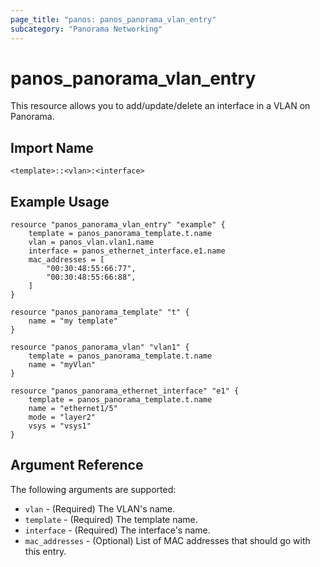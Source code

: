 ```yaml
---
page_title: "panos: panos_panorama_vlan_entry"
subcategory: "Panorama Networking"
---
```


# panos_panorama_vlan_entry

This resource allows you to add/update/delete an interface in a VLAN on Panorama.


## Import Name

```
<template>::<vlan>:<interface>
```


## Example Usage

```hcl
resource "panos_panorama_vlan_entry" "example" {
    template = panos_panorama_template.t.name
    vlan = panos_vlan.vlan1.name
    interface = panos_ethernet_interface.e1.name
    mac_addresses = [
        "00:30:48:55:66:77",
        "00:30:48:55:66:88",
    ]
}

resource "panos_panorama_template" "t" {
    name = "my template"
}

resource "panos_panorama_vlan" "vlan1" {
    template = panos_panorama_template.t.name
    name = "myVlan"
}

resource "panos_panorama_ethernet_interface" "e1" {
    template = panos_panorama_template.t.name
    name = "ethernet1/5"
    mode = "layer2"
    vsys = "vsys1"
}
```

## Argument Reference

The following arguments are supported:

* `vlan` - (Required) The VLAN's name.
* `template` - (Required) The template name.
* `interface` - (Required) The interface's name.
* `mac_addresses` - (Optional) List of MAC addresses that should go with this entry.
